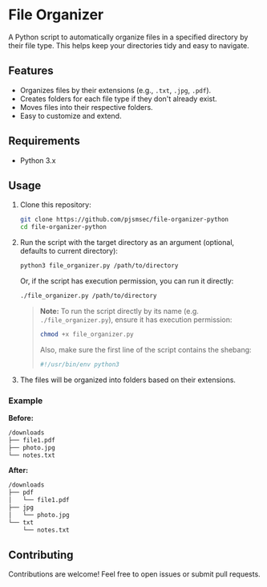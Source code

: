# File Organizer

A Python script to automatically organize files in a specified directory by their file type. This helps keep your directories tidy and easy to navigate.

## Features

- Organizes files by their extensions (e.g., `.txt`, `.jpg`, `.pdf`).
- Creates folders for each file type if they don't already exist.
- Moves files into their respective folders.
- Easy to customize and extend.

## Requirements

- Python 3.x

## Usage

1. Clone this repository:

   ```bash
   git clone https://github.com/pjsmsec/file-organizer-python
   cd file-organizer-python
   ```

2. Run the script with the target directory as an argument (optional, defaults to current directory):

   ```bash
   python3 file_organizer.py /path/to/directory
   ```

   Or, if the script has execution permission, you can run it directly:

   ```bash
   ./file_organizer.py /path/to/directory
   ```

   > **Note:** To run the script directly by its name (e.g. `./file_organizer.py`), ensure it has execution permission:
   >
   > ```bash
   > chmod +x file_organizer.py
   > ```
   >
   > Also, make sure the first line of the script contains the shebang:
   >
   > ```python
   > #!/usr/bin/env python3
   > ```

3. The files will be organized into folders based on their extensions.

### Example

**Before:**

```bash
/downloads
├── file1.pdf
├── photo.jpg
└── notes.txt
```

**After:**

```bash
/downloads
├── pdf
│   └── file1.pdf
├── jpg
│   └── photo.jpg
└── txt
    └── notes.txt
```

## Contributing

Contributions are welcome! Feel free to open issues or submit pull requests.
